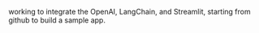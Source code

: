 working to integrate the OpenAI, LangChain, and Streamlit, starting from github to build a sample app.
